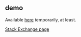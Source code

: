 ## demo

Available [here](https://www.wingedleopard.net/disable_button/mwe.php) temporarily, at least.

[Stack Exchange page](https://stackoverflow.com/questions/74105065/prevent-multiple-requests-when-clicking-link-using-jquery)
